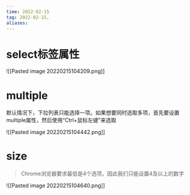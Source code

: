 ```yaml
---
time: 2022-02-15
tag: 2022-02-15, 
aliases:
---
```


# select标签属性
![[Pasted image 20220215104209.png]]

# multiple

默认情况下，下拉列表只能选择一项。如果想要同时选取多项，首先要设置multiple属性，然后使用“Ctrl+鼠标左键”来选取

![[Pasted image 20220215104442.png]]


# size

> Chrome浏览器要求最低是4个选项，因此我们只能设置4及以上的数字

![[Pasted image 20220215104640.png]]